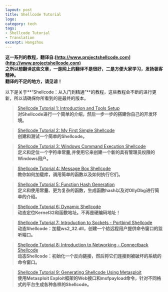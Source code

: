 ```yaml
---
layout: post
title: Shellcode Tutorial
logo: 
category: tech
tags:
- Shellcode Tutorial
- Translation
excerpt: Hangzhou
---
```

**这一系列的教程，翻译自:[http://www.projectshellcode.com](http://www.projectshellcode.com)**    
**之所以想翻译这些文章，一是网上的翻译不是很好，二是方便大家学习，发扬极客精神。**    
**翻译的不足的地方，请见谅！**

以下是关于**“Shellcode：从入门到精通”**的教程，这些教程会不断的进行更新，所以请确保你所看到的是最终的版本。

>[Shellcode Tutorial 1: Introduction and Tools Setup]()    
    **对Shellcode进行一个简单的介绍，然后一步一步的搭建你自己的开发环境。**

>[Shellcode Tutorial 2: My First Simple Shellcode]()    
    **创建和测试一个简单的Shellcode。**

>[Shellcode Tutorial 3: Windows Command Execution Shellcode]()    
    **定义和定位一个字符串常量,并使用它来创建一个新的具有管理员权限的Windows用户。**

>[Shellcode Tutorial 4: Message Box Shellcode]()    
    **教你如何加载库，调用简单的函数以及如何执行它们。**

>[Shellcode Tutorial 5: Function Hash Generation]()    
    **定义和使用常量、更为复杂的函数，生成函数hash以及对OllyDbg进行简单的介绍。**

>[Shellcode Tutorial 6: Dynamic Shellcode]()    
    **动态定位Kernel32和函数地址。不再是硬编码地址！**

>[Shellcode Tutorial 7: Introduction to Sockets - Portbind Shellcode]()    
    **动态Shellcode：加载ws2_32.dll，创建一个给远程用户提供命令窗口的监听端口。**

>[Shellcode Tutorial 8: Introduction to Networking - Connectback Shellcode]()    
    **动态Shellcode：初始化一个反向链接，然后将它们连接到被破坏的系统的命令窗口。**

>[Shellcode Tutorial 9: Generating Shellcode Using Metasploit]()    
    **使用Metasploit Exploit框架的Web接口和msfpayload命令，针对不同格式的平台生成各种各样的Shellcode。**